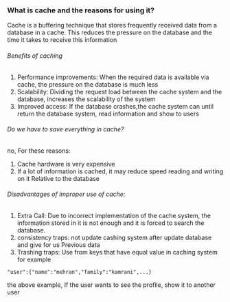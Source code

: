 ### What is cache and the reasons for using it?
Cache is a buffering technique that stores frequently received data from a database in a cache.
This reduces the pressure on the database and the time it takes to receive this information 
###### Benefits of caching
1. Performance improvements:
When the required data is available via cache, the pressure on the database is much less
2. Scalability:
Dividing the request load between the cache system and the database, increases the scalability of the system
3. Improved access:
If the database crashes,the cache system can until return the database system, read information and show to users 
###### Do we have to save everything in cache?
no, For these reasons:
1. Cache hardware is very expensive
2. If a lot of information is cached, it may reduce speed reading and writing on it Relative to the database
###### Disadvantages of improper use of cache:
1. Extra Call:
Due to incorrect implementation of the cache system, the information stored in it is not enough and it is forced to search the database.
2. consistency traps:
not update cashing system after update database and give for us Previous data
3. Trashing traps:
Use from keys that have equal value in caching system for example
```
"user":{"name":"mehran","family":"kamrani",...}
```  
the above example, If the user wants to see the profile, show it to another user